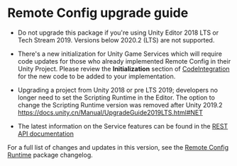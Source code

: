 # Remote Config upgrade guide

* Do not upgrade this package if you're using Unity Editor 2018 LTS or Tech Stream 2019. Versions below 2020.2 (LTS) are not supported.

* There's a new initialization for Unity Game Services which will require code updates for those who already implemented Remote Config in their Unity Project. Please review the **Initialization** section of [CodeIntegration](CodeIntegration.md) for the new code to be added to your implementation.

* Upgrading a project from Unity 2018 or pre LTS 2019; developers no longer need to set the Scripting Runtime in the Editor. The option to change the Scripting Runtime version was removed after Unity 2019.2 https://docs.unity.cn/Manual/UpgradeGuide2019LTS.html#NET

* The latest information on the Service features can be found in the [REST API documentation](https://services.docs.unity.com/remote-config/v1)

For a full list of changes and updates in this version, see the [Remote Config Runtime](../changelog/CHANGELOG.html) package changelog.
